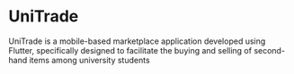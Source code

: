 # UniTrade
UniTrade is a mobile-based marketplace application developed using Flutter, specifically designed to facilitate the buying and selling of second-hand items among university students
